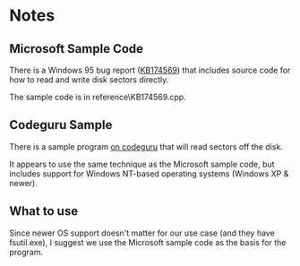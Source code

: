 Notes
=====

Microsoft Sample Code
---------------------

There is a Windows 95 bug report ([KB174569](http://support.microsoft.com/kb/174569)) that includes source code for how to read and write disk sectors directly.

The sample code is in reference\KB174569.cpp.

Codeguru Sample
---------------

There is a sample program [on codeguru](http://www.codeguru.com/cpp/w-p/system/misc/article.php/c5765/ReadingWriting-Disk-Sectors-Absolute-Disk-ReadWrite.htm) that will read sectors off the disk.

It appears to use the same technique as the Microsoft sample code, but includes support for Windows NT-based operating systems (Windows XP & newer).

What to use
-----------
Since newer OS support doesn't matter for our use case (and they have fsutil.exe), I suggest we use the Microsoft sample code as the basis for the program.
